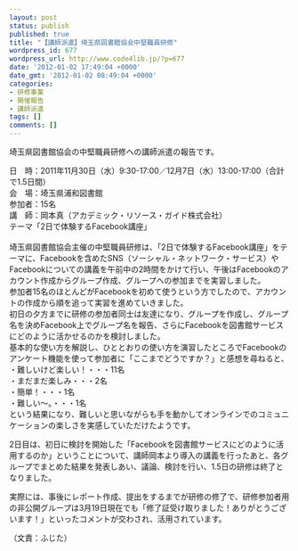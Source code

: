 ```yaml
---
layout: post
status: publish
published: true
title: "【講師派遣】埼玉県図書館協会中堅職員研修"
wordpress_id: 677
wordpress_url: http://www.code4lib.jp/?p=677
date: '2012-01-02 17:49:04 +0000'
date_gmt: '2012-01-02 08:49:04 +0000'
categories:
- 研修事業
- 開催報告
- 講師派遣
tags: []
comments: []
---
```

<p>埼玉県図書館協会の中堅職員研修への講師派遣の報告です。</p>
<p>日　時：2011年11月30日（水）9:30-17:00／12月7日（水）13:00-17:00（合計で1.5日間）<br />
会　場：埼玉県浦和図書館<br />
参加者：15名<br />
講　師：岡本真（アカデミック・リソース・ガイド株式会社）<br />
テーマ「2日で体験するFacebook講座」<br />
<!--more--><br />
埼玉県図書館協会主催の中堅職員研修は、「2日で体験するFacebook講座」をテーマに、Facebookを含めたSNS（ソーシャル・ネットワーク・サービス）やFacebookについての講義を午前中の2時間をかけて行い、午後はFacebookのアカウント作成からグループ作成、グループへの参加までを実習しました。<br />
参加者15名のほとんどがFacebookを初めて使うという方でしたので、アカウントの作成から順を追って実習を進めていきました。<br />
初日の夕方までに研修の参加者同士は友達になり、グループを作成し、グループ名を決めFacebook上でグループ名を報告、さらにFacebookを図書館サービスにどのように活かせるのかを検討しました。<br />
基本的な使い方を解説し、ひととおりの使い方を演習したところでFacebookのアンケート機能を使って参加者に「ここまでどうですか？」と感想を尋ねると、<br />
・難しいけど楽しい！・・・11名<br />
・まだまだ楽しみ・・・2名<br />
・簡単！・・・1名<br />
・難しい～。・・・1名<br />
という結果になり、難しいと思いながらも手を動かしてオンラインでのコミュニケーションの楽しさを実感していただけたようです。</p>
<p>2日目は、初日に検討を開始した「Facebookを図書館サービスにどのように活用するのか」ということについて、講師岡本より導入の講義を行ったあと、各グループでまとめた結果を発表しあい、議論、検討を行い、1.5日の研修は終了となりました。</p>
<p>実際には、事後にレポート作成、提出をするまでが研修の修了で、研修参加者用の非公開グループは3月19日現在でも「修了証受け取りました！ありがとうございます！」といったコメントが交わされ、活用されています。</p>
<p>（文責：ふじた）</p>
